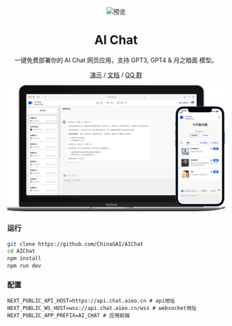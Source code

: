 <div align="center">
<img src="https://chat.aieo.cn/icon.png" alt="预览"/>
<h1 align="center">AI Chat</h1>

一键免费部署你的 AI Chat 网页应用，支持 GPT3, GPT4 & 月之暗面 模型。

[演示](https://chat.aieo.cn/) / [文档](https://doc.aieo.cn) / [QQ 群](http://qm.qq.com/cgi-bin/qm/qr?_wv=1027&k=AIsMexhHerWYjLxLhN3hbno6Xzuzf-aa&authKey=0nm%2B0fzej3aXE9xuD%2FPHnsPW0ozchSeOeNBKdm9svJzGRy2mf24GkXS5j7Elykpq&noverify=0&group_code=143559505)

![主界面](./public/preview.png)

</div>

### 运行

```sh
git clone https://github.com/ChinaGAI/AIChat
cd AIChat
npm install
npm run dev
```

### 配置

```
NEXT_PUBLIC_API_HOST=https://api.chat.aieo.cn # api地址
NEXT_PUBLIC_WS_HOST=wss://api.chat.aieo.cn/wss # websocket地址
NEXT_PUBLIC_APP_PREFIX=AI_CHAT # 应用前缀
```
